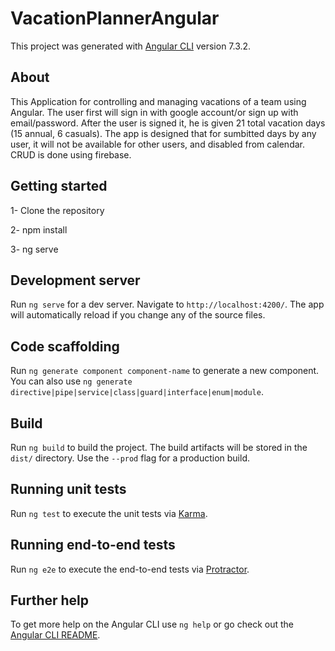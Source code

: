 # VacationPlannerAngular

This project was generated with [Angular CLI](https://github.com/angular/angular-cli) version 7.3.2.

## About

This Application for controlling and managing vacations of a team using Angular. The user first will sign in with google account/or sign up with email/password. After the user is signed it, he is given 21 total vacation days (15 annual, 6 casuals). The app is designed that for sumbitted days by any user, it will not be available for other users, and disabled from calendar. CRUD is done using firebase.

## Getting started

1- Clone the repository 

2- npm install

3- ng serve

## Development server

Run `ng serve` for a dev server. Navigate to `http://localhost:4200/`. The app will automatically reload if you change any of the source files.

## Code scaffolding

Run `ng generate component component-name` to generate a new component. You can also use `ng generate directive|pipe|service|class|guard|interface|enum|module`.

## Build

Run `ng build` to build the project. The build artifacts will be stored in the `dist/` directory. Use the `--prod` flag for a production build.

## Running unit tests

Run `ng test` to execute the unit tests via [Karma](https://karma-runner.github.io).

## Running end-to-end tests

Run `ng e2e` to execute the end-to-end tests via [Protractor](http://www.protractortest.org/).

## Further help

To get more help on the Angular CLI use `ng help` or go check out the [Angular CLI README](https://github.com/angular/angular-cli/blob/master/README.md).

